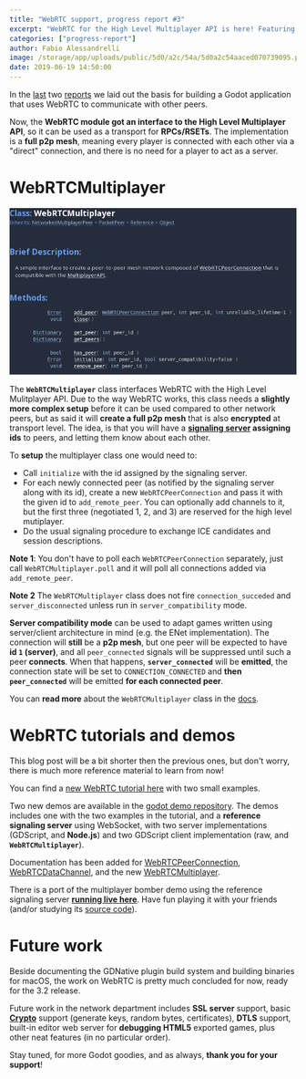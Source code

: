 ```yaml
---
title: "WebRTC support, progress report #3"
excerpt: "WebRTC for the High Level Multiplayer API is here! Featuring a fully peer to peer mesh network. Documentation is now available for WebRTC classes, a tutorial and two new demos has been added."
categories: ["progress-report"]
author: Fabio Alessandrelli
image: /storage/app/uploads/public/5d0/a2c/54a/5d0a2c54aaced070739095.png
date: 2019-06-19 14:50:00
---
```


In the [last](https://godotengine.org/article/godot-webrtc-report2) two [reports](https://godotengine.org/article/godot-webrtc-report1) we laid out the basis for building a Godot application that uses WebRTC to communicate with other peers.

Now, the **WebRTC module got an interface to the High Level Multiplayer API**, so it can be used as a transport for **RPCs/RSETs**. The implementation is a **full p2p mesh**, meaning every player is connected with each other via a "direct" connection, and there is no need for a player to act as a server.

WebRTCMultiplayer
=================

![webrtc-multiplayer-docs.png](/storage/app/uploads/public/5d0/a2d/7ca/5d0a2d7caa88a877416904.png)

The **`WebRTCMultiplayer`** class interfaces WebRTC with the High Level Mulitplayer API. Due to the way WebRTC works, this class needs a **slightly more complex setup** before it can be used compared to other network peers, but as said it will **create a full p2p mesh** that is also **encrypted** at transport level. The idea, is that you will have a **[signaling server](http://docs.godotengine.org/en/latest/tutorials/networking/webrtc.html) assigning ids** to peers, and letting them know about each other.

To **setup** the multiplayer class one would need to:

- Call `initialize` with the id assigned by the signaling server.
- For each newly connected peer (as notified by the signaling server along with its id), create a new `WebRTCPeerConnection` and pass it with the given id to `add_remote_peer`. You can optionally add channels to it, but the first three (negotiated 1, 2, and 3) are reserved for the high level mutiplayer.
- Do the usual signaling procedure to exchange ICE candidates and session descriptions.

**Note 1**: You don't have to poll each `WebRTCPeerConnection` separately, just call `WebRTCMultiplayer.poll` and it will poll all connections added via `add_remote_peer`.

**Note 2** The `WebRTCMultiplayer` class does not fire `connection_succeded` and `server_disconnected` unless run in `server_compatibility` mode.

**Server compatibility mode** can be used to adapt games written using server/client architecture in mind (e.g. the ENet implementation). The connection will **still** be a **p2p mesh**, but one peer will be expected to have **id `1` (server)**, and all `peer_connected` signals will be suppressed until such a peer **connects**. When that happens, **`server_connected`** will be **emitted**, the connection state will be set to `CONNECTION_CONNECTED` and **then `peer_connected`** will be emitted **for each connected peer**.

You can **read more** about the `WebRTCMultiplayer` class in the [docs](http://docs.godotengine.org/en/latest/classes/class_webrtcmultiplayer.html).

WebRTC tutorials and demos
==========================

This blog post will be a bit shorter then the previous ones, but don't worry, there is much more reference material to learn from now!

You can find a [new WebRTC tutorial here](http://docs.godotengine.org/en/latest/tutorials/networking/webrtc.html) with two small examples.

Two new demos are available in the [godot demo repository](https://github.com/godotengine/godot-demo-projects/). The demos includes one with the two examples in the tutorial, and a **reference signaling server** using WebSocket, with two server implementations (GDScript, and **Node.js**) and two GDScript client implementation (raw, and **`WebRTCMultiplayer`**).

Documentation has been added for [WebRTCPeerConnection](http://docs.godotengine.org/en/latest/classes/class_webrtcpeerconnection.html), [WebRTCDataChannel](http://docs.godotengine.org/en/latest/classes/class_webrtcdatachannel.html), and the new [WebRTCMultiplayer](http://docs.godotengine.org/en/latest/classes/class_webrtcmultiplayer.html).

There is a port of the multiplayer bomber demo using the reference signaling server **[running live here](https://no-war.fales.me/)**. Have fun playing it with your friends (and/or studying its [source code]((https://github.com/Faless/bomber-rtc/))).

Future work
===========

Beside documenting the GDNative plugin build system and building binaries for macOS, the work on WebRTC is pretty much concluded for now, ready for the 3.2 release.

Future work in the network department includes **SSL server** support, basic [**Crypto**](https://github.com/godotengine/godot/pull/29871) support (generate keys, random bytes, certificates), **DTLS** support, built-in editor web server for **debugging HTML5** exported games, plus other neat features (in no particular order).

Stay tuned, for more Godot goodies, and as always, **thank you for your support**!